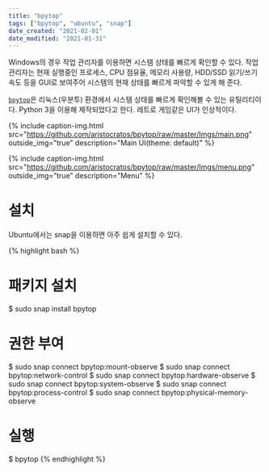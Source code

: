 ```yaml
---
title: "bpytop"
tags: ["bpytop", "ubuntu", "snap"]
date_created: "2021-02-01"
date_modified: "2021-01-31"
---
```


Windows의 경우 작업 관리자를 이용하면 시스템 상태를 빠르게 확인할 수 있다. 작업 관리자는 현재 실행중인 프로세스, CPU 점유율, 메모리 사용량, HDD/SSD 읽기/쓰기 속도 등을 GUI로 보여주어 시스템의 현재 상태를 빠르게 파악할 수 있게 해 준다.

[`bpytop`](https://github.com/aristocratos/bpytop)은 리눅스(우분투) 환경에서 시스템 상태를 빠르게 확인해볼 수 있는 유틸리티이다. Python 3을 이용해 제작되었다고 한다. 레트로 게임같은 UI가 인상적이다.

{% include caption-img.html src="https://github.com/aristocratos/bpytop/raw/master/Imgs/main.png" outside_img="true" description="Main UI(theme: default)" %}

{% include caption-img.html src="https://github.com/aristocratos/bpytop/raw/master/Imgs/menu.png" outside_img="true" description="Menu" %}

# 설치

Ubuntu에서는 snap을 이용하면 아주 쉽게 설치할 수 있다.

{% highlight bash %}
# 패키지 설치
$ sudo snap install bpytop

# 권한 부여
$ sudo snap connect bpytop:mount-observe
$ sudo snap connect bpytop:network-control
$ sudo snap connect bpytop:hardware-observe
$ sudo snap connect bpytop:system-observe
$ sudo snap connect bpytop:process-control
$ sudo snap connect bpytop:physical-memory-observe

# 실행
$ bpytop
{% endhighlight %}